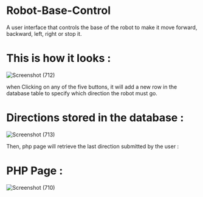 # Robot-Base-Control
 A user interface that controls the base of the robot to make it move forward, backward, left, right or stop it.
# This is how it looks :
![Screenshot (712)](https://user-images.githubusercontent.com/65510649/123106492-55a87c00-d441-11eb-800e-14fa9a89a54a.png)


when Clicking on any of the five buttons, it will add a new row in the database table to specify which direction the robot must go.
# Directions stored in the database : 

![Screenshot (713)](https://user-images.githubusercontent.com/65510649/123107308-1a5a7d00-d442-11eb-9fac-fdee3999d552.png)

Then, php page will retrieve the last direction submitted by the user :
# PHP Page : 
![Screenshot (710)](https://user-images.githubusercontent.com/65510649/123108926-84275680-d443-11eb-97bc-ad20c38391f6.png)
